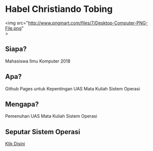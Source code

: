 <h1> Habel Christiando Tobing </h1>

<img src="http://www.pngmart.com/files/7/Desktop-Computer-PNG-File.png" <br> \>
<h2> Siapa? <br> </h2>

<p> Mahasiswa Ilmu Komputer 2018 <br> </p>

<h2> Apa? <br> </h2>

<p>  Github Pages untuk Kepentingan UAS Mata Kuliah Sistem Operasi <br> </p>

<h2> Mengapa? <br> </h2>

<p> Pemenuhan UAS Mata Kuliah Sistem Operasi <br> <p>
  
<h2> Seputar Sistem Operasi <br> </h2>

<a href="https://habelct.github.io/os201/URLs/"> Klik Disini </a>
